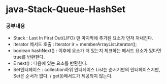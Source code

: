 # java-Stack-Queue-HashSet

### 공부내용 

- Stack : Last In First Out(LIFO) 맨 마지막에 추가된 요소가 먼저 꺼내진다.
- Iterator 메서드 호출 : Iterator ir = memberArrayList.iterator();
- boolean hashNext() : 이후에 요소가 더 있는지 체크하는 메서드 요소가 있다면 true를 반환한다.
- E next() : 다음에 있는 요소를 반환한다.
- Set인터페이스 : collection하위 인터페이스 List는 순서기반의 인터페이스지만, Set은 순서가 없다. / get(i)메서드가 제공되지 않는다.
